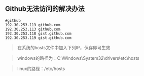 ## Github无法访问的解决办法

	#github
	192.30.253.113 github.com
	192.30.253.113 github.com
	192.30.253.118 gist.github.com
	192.30.253.119 gist.github.com
	
>在系统的hosts文件中加入下列IP，保存即可生效

>windows的路径为：C:\Windows\System32\drivers\etc\hosts 

>linux的路径：/etc/hosts